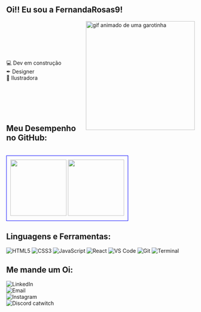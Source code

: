 ## Oi!! Eu sou a FernandaRosas9!
<div>
  <img align="right" height="291px" src="https://cdn.discordapp.com/attachments/133692722086150144/1394011173476896828/ezgif.com-animated-gif-maker.gif?ex=68754193&is=6873f013&hm=11b97074ffb488bd854db89e1df61f681f0e5779774f75a370d9200bb6ea99d6&" alt="gif animado de uma garotinha"></div> <br>
 <br>
  <br>
 <br>
<br>
 <br>
💻 Dev em construção <br>
✒ Designer  <br>
🎨 Ilustradora  <br>
 <br>
 <br>
  <br>
 <br>
<br>


## Meu Desempenho no GitHub:
<br>
<div style="display: inline-block; border: 1px solid blue; padding: 10px;">
  <img height="150em"  src="https://github-readme-stats.vercel.app/api?username=FernandaRosas9&show_icons=true&theme=catppuccin_mocha">
  <img height="150em"  src="https://github-readme-stats.vercel.app/api/top-langs/?username=FernandaRosas9&theme=catppuccin_mocha&layout=compact">
</div>

## Linguagens e Ferramentas:

![HTML5](https://img.shields.io/badge/HTML5-E34F26?style=for-the-badge&logo=html5&logoColor=white)
![CSS3](https://img.shields.io/badge/CSS3-1572B6?style=for-the-badge&logo=css3&logoColor=white)
![JavaScript](https://img.shields.io/badge/JavaScript-F7DF1E?style=for-the-badge&logo=javascript&logoColor=black)
![React](https://img.shields.io/badge/React-61DAFB?style=for-the-badge&logo=react&logoColor=white)
![VS Code](https://img.shields.io/badge/VS%20Code-007ACC?style=for-the-badge&logo=visualstudiocode&logoColor=white)
![Git](https://img.shields.io/badge/Git-F05032?style=for-the-badge&logo=git&logoColor=white)
![Terminal](https://img.shields.io/badge/Terminal-4EAA25?style=for-the-badge&logo=gnubash&logoColor=white)


## Me mande um Oi:

<a href="https://www.linkedin.com/in/fernanda-rosas-0006b0144" target="_blank" style="text-decoration: none;">
  <img src="https://img.shields.io/badge/LinkedIn-0077B5?style=for-the-badge&logo=linkedin&logoColor=white" alt="LinkedIn">
</a> <br>
<a href="mailto:ninefisr@gmail.com" target="_blank" style="text-decoration: none;">
  <img src="https://img.shields.io/badge/Email-D14836?style=for-the-badge&logo=gmail&logoColor=white" alt="Email">
</a> <br>
<a href="https://www.instagram.com/fer.rosas9" target="_blank" style="text-decoration: none;">
  <img src="https://img.shields.io/badge/Instagram-E4405F?style=for-the-badge&logo=instagram&logoColor=white" alt="Instagram">
</a> <br>
<img src="https://img.shields.io/badge/Discord-catwitch-7289DA?style=for-the-badge&logo=discord&logoColor=white" alt="Discord catwitch">
